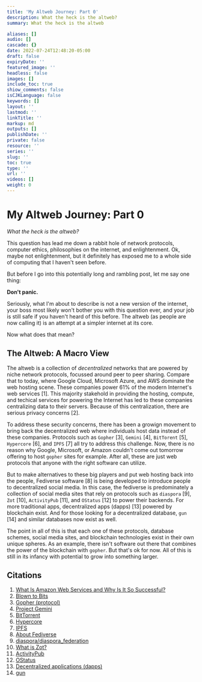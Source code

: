 ```yaml
---
title: 'My Altweb Journey: Part 0'
description: What the heck is the altweb?
summary: What the heck is the altweb

aliases: []
audio: []
cascade: {}
date: 2022-07-24T12:48:20-05:00
draft: false
expiryDate: ''
featured_image: ''
headless: false
images: []
include_toc: true
shiow_comments: false
isCJKLanguage: false
keywords: []
layout: ''
lastmod: ''
linkTitle: ''
markup: md
outputs: []
publishDate: ''
private: false
resource: ''
series: ''
slug: ''
toc: true
type: ''
url: ''
videos: []
weight: 0
---
```


# My Altweb Journey: Part 0

*What the heck is the altweb?*

This question has lead me down a rabbit hole of network protocols, computer
ethics, philosophies on the internet, and enlightenment. Ok, maybe not
enlightenment, but it definitely has exposed me to a whole side of computing
that I haven't seen before.

But before I go into this potentially long and rambling post, let me say one
thing:

**Don't panic.**

Seriously, what I'm about to describe is not a new version of the internet, your
boss most likely won't bother you with this question ever, and your job is still
safe if you haven't heard of this before. The altweb (as people are now calling
it) is an attempt at a simpler internet at its core.

Now what does that mean?

## The Altweb: A Macro View

The altweb is a collection of *decentralized* networks that are powered by niche
network protocols, focussed around peer to peer sharing. Compare that to today,
where Google Cloud, Microsoft Azure, and AWS dominate the web hosting scene.
These companies power 61% of the modern Internet's web services \[1\]. This
majority stakehold in providing the hosting, compute, and techical services for
powering the Internet has led to these companies centralizing data to their
servers. Because of this centralization, there are serious privacy concerns
\[2\].

To address these security concerns, there has been a growign movement to bring
back the decentralized web where individuals host data instead of these
companies. Protocols such as `Gopher` \[3\], `Gemini` \[4\], `BitTorent` \[5\],
`Hypercore` \[6\], and `IPFS` \[7\] all try to address this challenge. Now,
there is no reason why Google, Microsoft, or Amazon couldn't come out tomorrow
offering to host `gopher` sites for example. After all, these are just web
protocols that anyone with the right software can utilize.

But to make alternatives to these big players and put web hosting back into the
people, Fediverse software \[8\] is being developed to introduce people to
decentralized social media. In this case, the fediverse is predominately a
collection of social media sites that rely on protocols such as `diaspora`
\[9\], `Zot` \[10\], `ActivityPub` \[11\], and `OStatus` \[12\] to power their
backends. For more traditional apps, decentralized apps (dapps) \[13\] powered
by blockchain exist. And for those looking for a decentralized database, `gun`
\[14\] and similar databases now exist as well.

The point in all of this is that each one of these protocols, database schemes,
social media sites, and blockchain technologies exist in their own unique
spheres. As an example, there isn't software out there that combines the power
of the blockchain with `gopher`. But that's ok for now. All of this is still in
its infancy with potential to grow into something larger.

## Citations

1. [What Is Amazon Web Services and Why Is It So Successful?](https://www.investopedia.com/articles/investing/011316/what-amazon-web-services-and-why-it-so-successful.asp)
1. [Blown to Bits](https://www.bitsbook.com/)
1. [Gopher (protocol)](<https://en.wikipedia.org/wiki/Gopher_(protocol)>)
1. [Project Gemini](https://gemini.circumlunar.space/)
1. [BitTorrent](https://en.wikipedia.org/wiki/BitTorrent)
1. [Hypercore](https://hypercore-protocol.org/)
1. [IPFS](https://ipfs.io/)
1. [About Fediverse](https://fediverse.party/en/fediverse/)
1. [diaspora/diaspora_federation](https://github.com/diaspora/diaspora_federation)
1. [What is Zot?](https://zotlabs.org/help/en/developer/zot_protocol)
1. [ActivityPub](https://activitypub.rocks/)
1. [OStatus](https://github.com/OStatus)
1. [Decentralized applications (dapps)](https://ethereum.org/en/dapps/#what-are-dapps)
1. [gun](https://gun.eco/)
